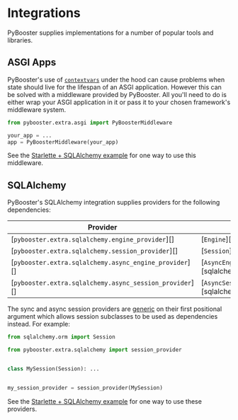 # Integrations

PyBooster supplies implementations for a number of popular tools and libraries.

## ASGI Apps

PyBooster's use of [`contextvars`](https://docs.python.org/3/library/contextvars.html)
under the hood can cause problems when state should live for the lifespan of an ASGI
application. However this can be solved with a middleware provided by PyBooster. All
you'll need to do is either wrap your ASGI application in it or pass it to your chosen
framework's middleware system.

```python
from pybooster.extra.asgi import PyBoosterMiddleware

your_app = ...
app = PyBoosterMiddleware(your_app)
```

See the [Starlette + SQLAlchemy example](examples.md#starlette-sqlalchemy) for one way
to use this middleware.

## SQLAlchemy

PyBooster's SQLAlchemy integration supplies providers for the following dependencies:

| Provider                                                | Dependency                                            |
| ------------------------------------------------------- | ----------------------------------------------------- |
| [`pybooster.extra.sqlalchemy.engine_provider`][]        | [`Engine`][sqlalchemy.engine.Engine]                  |
| [`pybooster.extra.sqlalchemy.session_provider`][]       | [`Session`][sqlalchemy.orm.Session]                   |
| [`pybooster.extra.sqlalchemy.async_engine_provider`][]  | [`AsyncEngine`][sqlalchemy.ext.asyncio.AsyncEngine]   |
| [`pybooster.extra.sqlalchemy.async_session_provider`][] | [`AsyncSession`][sqlalchemy.ext.asyncio.AsyncSession] |

The sync and async session providers are [generic](./concepts.md#generic-providers) on
their first positional argument which allows session subclasses to be used as
dependencies instead. For example:

```python
from sqlalchemy.orm import Session

from pybooster.extra.sqlalchemy import session_provider


class MySession(Session): ...


my_session_provider = session_provider(MySession)
```

See the [Starlette + SQLAlchemy example](examples.md#starlette-sqlalchemy) for one way
to use these providers.
